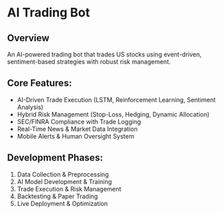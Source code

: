 # AI Trading Bot
## Overview
An AI-powered trading bot that trades US stocks using event-driven, sentiment-based strategies with robust risk management.

## Core Features:
- AI-Driven Trade Execution (LSTM, Reinforcement Learning, Sentiment Analysis)
- Hybrid Risk Management (Stop-Loss, Hedging, Dynamic Allocation)
- SEC/FINRA Compliance with Trade Logging
- Real-Time News & Market Data Integration
- Mobile Alerts & Human Oversight System

## Development Phases:
1. Data Collection & Preprocessing
2. AI Model Development & Training
3. Trade Execution & Risk Management
4. Backtesting & Paper Trading
5. Live Deployment & Optimization
